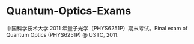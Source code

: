 # Quantum-Optics-Exams
中国科学技术大学 2011 年量子光学（PHYS6251P）期末考试。Final exam of Quantum Optics (PHYS6251P) @ USTC, 2011.
